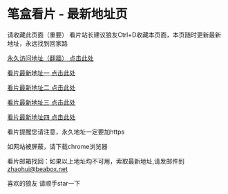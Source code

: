 # 笔盒看片 - 最新地址页

请收藏此页面（重要）
看片站长建议狼友Ctrl+D收藏本页面，本页随时更新最新地址，永远找到回家路

[永久访问地址（翻牆） 点击此处](https://beabox.net/)

[看片最新地址一 点击此处](https://q5cmgms5o8.wiki)

[看片最新地址二 点击此处](https://ca168nfwjv.wiki)

[看片最新地址三 点击此处](https://bq6kph3bsb.shop)

[看片最新地址四 点击此处](https://bq6kph3bsb.shop)

看片提醒您请注意，永久地址一定要加https

如网站被屏蔽，请下载chrome浏览器

看片邮箱找回：如果以上地址均不可用，索取最新地址,请发邮件到 zhaohui@beabox.net

喜欢的狼友 请顺手star一下